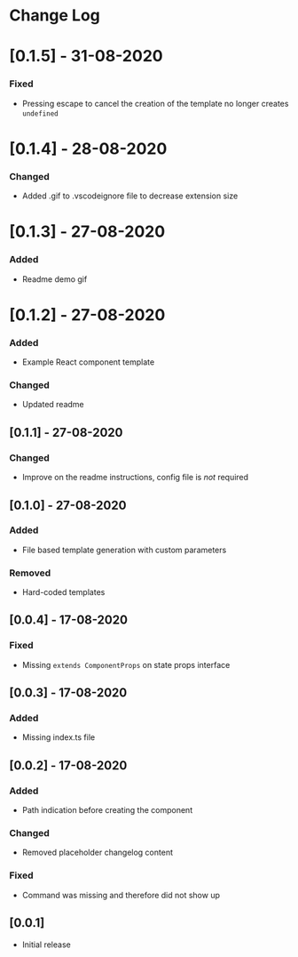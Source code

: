 # Change Log
# [0.1.5] - 31-08-2020
### Fixed
- Pressing escape to cancel the creation of the template no longer creates `undefined`

# [0.1.4] - 28-08-2020
### Changed
- Added .gif to .vscodeignore file to decrease extension size

# [0.1.3] - 27-08-2020
### Added
- Readme demo gif

# [0.1.2] - 27-08-2020
### Added
- Example React component template

### Changed
- Updated readme

## [0.1.1] - 27-08-2020
### Changed
- Improve on the readme instructions, config file is *not* required

## [0.1.0] - 27-08-2020
### Added
- File based template generation with custom parameters

### Removed
- Hard-coded templates

## [0.0.4] - 17-08-2020
### Fixed
- Missing `extends ComponentProps` on state props interface

## [0.0.3] - 17-08-2020
### Added
- Missing index.ts file

## [0.0.2] - 17-08-2020
### Added
- Path indication before creating the component

### Changed
- Removed placeholder changelog content

### Fixed
- Command was missing and therefore did not show up

## [0.0.1]
- Initial release